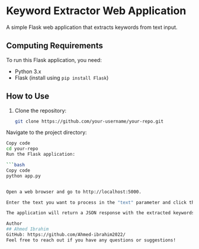 # Keyword Extractor Web Application

A simple Flask web application that extracts keywords from text input.

## Computing Requirements

To run this Flask application, you need:

- Python 3.x
- Flask (install using `pip install Flask`)

## How to Use

1. Clone the repository:

   ```bash
   git clone https://github.com/your-username/your-repo.git
Navigate to the project directory:

   ```bash
Copy code
cd your-repo
Run the Flask application:

   ```bash
Copy code
python app.py


Open a web browser and go to http://localhost:5000.

Enter the text you want to process in the "text" parameter and click the "Submit" button.

The application will return a JSON response with the extracted keywords.

Author
## Ahmed Ibrahim
GitHub: https://github.com/Ahmed-ibrahim2022/
Feel free to reach out if you have any questions or suggestions!
